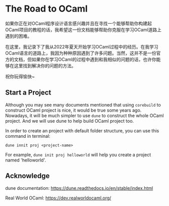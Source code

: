 # The Road to OCaml

如果你正在对OCaml程序设计语言感兴趣并且在寻找一个能够帮助你构建起OCaml项目的教程的话，我希望这一份文档能够帮助你克服在学习OCaml道路上遇到的困难。

在这里，我记录下了我从2022年夏天开始学习OCaml过程中的经历。在我学习OCaml语言的道路上，我因为种种原因遇到了许多问题。当然，这并不是一份官方的文档，但如果你在学习OCaml的过程中遇到和我相似的问题的话，也许你能够在这里找到解决你的问题的方法。

祝你玩得愉快~

## Start a Project

Although you may see many documents mentioned that using `corebuild` to construct OCaml project is nice, it would be true some years ago. Nowadays, it will be much simpler to use `dune` to construct the whole OCaml project. And we will use dune to help build OCaml project too.

In order to create an project with default folder structure, you can use this command in terminal:

~~~shell
dune innit proj <project-name>
~~~

For example, `dune init proj helloworld` will help you create a project named 'helloworld'.



## Acknowledge

dune documentation: https://dune.readthedocs.io/en/stable/index.html

Real World OCaml: https://dev.realworldocaml.org/